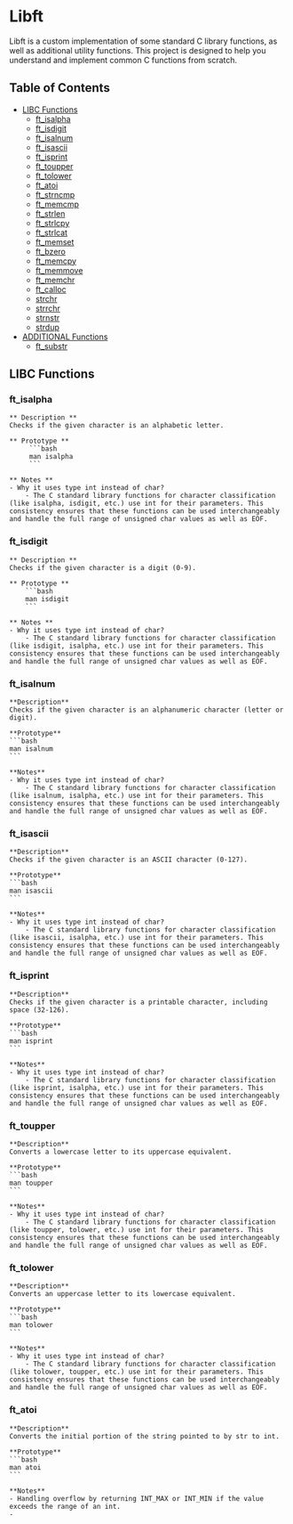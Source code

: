 # Libft

Libft is a custom implementation of some standard C library functions, as well as additional utility functions. This project is designed to help you understand and implement common C functions from scratch.

## Table of Contents

- [LIBC Functions](#libc-functions)
  - [ft_isalpha](#ft_isalpha)
  - [ft_isdigit](#ft_isdigit)
  - [ft_isalnum](#ft_isalnum)
  - [ft_isascii](#ft_isascii)
  - [ft_isprint](#ft_isprint)
  - [ft_toupper](#ft_toupper)
  - [ft_tolower](#ft_tolower)
  - [ft_atoi](#ft_atoi)
  - [ft_strncmp](#ft_strncmp)
  - [ft_memcmp](#ft_memcmp)
  - [ft_strlen](#ft_strlen)
  - [ft_strlcpy](#ft_strlcpy)
  - [ft_strlcat](#ft_strlcat)
  - [ft_memset](#ft_memset)
  - [ft_bzero](#ft_bzero)
  - [ft_memcpy](#ft_memcpy)
  - [ft_memmove](#ft_memmove)
  - [ft_memchr](#ft_memchr)
  - [ft_calloc](#ft_calloc)
  - [strchr](#strchr)
  - [strrchr](#strrchr)
  - [strnstr](#strnstr)
  - [strdup](#strdup)
- [ADDITIONAL Functions](#additional-functions)
  - [ft_substr](#ft_substr)

## LIBC Functions

### ft_isalpha
	** Description **
	Checks if the given character is an alphabetic letter.

	** Prototype **
	     ```bash
	     man isalpha
	     ```

	** Notes **
	- Why it uses type int instead of char?
    	- The C standard library functions for character classification (like isalpha, isdigit, etc.) use int for their parameters. This consistency ensures that these functions can be used interchangeably and handle the full range of unsigned char values as well as EOF.

### ft_isdigit
	** Description **
	Checks if the given character is a digit (0-9).

	** Prototype **
		```bash
		man isdigit
		```

	** Notes **
	- Why it uses type int instead of char?
		- The C standard library functions for character classification (like isdigit, isalpha, etc.) use int for their parameters. This consistency ensures that these functions can be used interchangeably and handle the full range of unsigned char values as well as EOF.


### ft_isalnum
	**Description**  
	Checks if the given character is an alphanumeric character (letter or digit).

	**Prototype**  
	```bash
	man isalnum
	```

	**Notes**  
	- Why it uses type int instead of char?  
		- The C standard library functions for character classification (like isalnum, isalpha, etc.) use int for their parameters. This consistency ensures that these functions can be used interchangeably and handle the full range of unsigned char values as well as EOF.

### ft_isascii
	**Description**  
	Checks if the given character is an ASCII character (0-127).

	**Prototype**  
	```bash
	man isascii
	```

	**Notes**  
	- Why it uses type int instead of char?  
		- The C standard library functions for character classification (like isascii, isalpha, etc.) use int for their parameters. This consistency ensures that these functions can be used interchangeably and handle the full range of unsigned char values as well as EOF.

### ft_isprint
	**Description**  
	Checks if the given character is a printable character, including space (32-126).

	**Prototype**  
	```bash
	man isprint
	```

	**Notes**  
	- Why it uses type int instead of char?  
		- The C standard library functions for character classification (like isprint, isalpha, etc.) use int for their parameters. This consistency ensures that these functions can be used interchangeably and handle the full range of unsigned char values as well as EOF.

### ft_toupper
	**Description**  
	Converts a lowercase letter to its uppercase equivalent.

	**Prototype**  
	```bash
	man toupper
	```

	**Notes**  
	- Why it uses type int instead of char?  
		- The C standard library functions for character classification (like toupper, tolower, etc.) use int for their parameters. This consistency ensures that these functions can be used interchangeably and handle the full range of unsigned char values as well as EOF.

### ft_tolower

	**Description**  
	Converts an uppercase letter to its lowercase equivalent.

	**Prototype**  
	```bash
	man tolower
	```

	**Notes**  
	- Why it uses type int instead of char?  
		- The C standard library functions for character classification (like tolower, toupper, etc.) use int for their parameters. This consistency ensures that these functions can be used interchangeably and handle the full range of unsigned char values as well as EOF.

### ft_atoi
	**Description**
	Converts the initial portion of the string pointed to by str to int.

	**Prototype**
	```bash
	man atoi
	```

	**Notes**
	- Handling overflow by returning INT_MAX or INT_MIN if the value exceeds the range of an int.
	-
